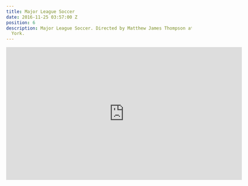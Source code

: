 ```yaml
---
title: Major League Soccer
date: 2016-11-25 03:57:00 Z
position: 6
description: Major League Soccer. Directed by Matthew James Thompson at North of New
  York.
---
```


<iframe src="https://player.vimeo.com/video/124888187" width="640" height="360" frameborder="0" webkitallowfullscreen mozallowfullscreen allowfullscreen></iframe>
